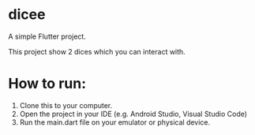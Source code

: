 # dicee

A simple Flutter project.

This project show 2 dices which you can interact with.

# How to run:
1. Clone this to your computer.
2. Open the project in your IDE (e.g. Android Studio, Visual Studio Code)
3. Run the main.dart file on your emulator or physical device.

